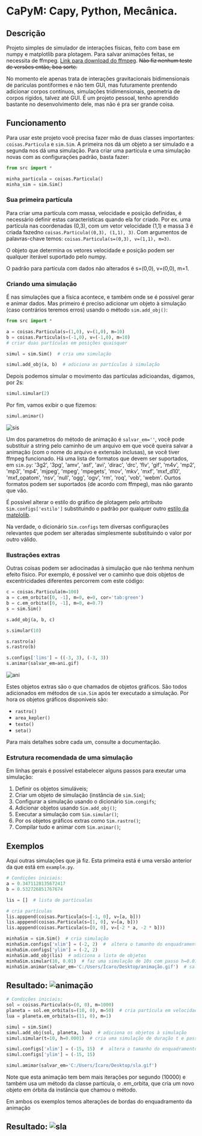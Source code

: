 # CaPyM: Capy, Python, Mecânica.

## Descrição
Projeto simples de simulador de interações físicas, feito com base em numpy e matplotlib para plotagem. Para salvar animações feitas, se necessita de ffmpeg. [Link para download do ffmpeg](https://www.ffmpeg.org/). ~~Não fiz nenhum teste de versões então, boa sorte.~~

No momento ele apenas trata de interações gravitacionais bidimensionais de pariculas pontiformes e não tem GUI, mas futuramente prentendo adicionar corpos contínuos, simulações tridimensionais, geometria de corpos rígidos, talvez até GUI. É um projeto pessoal, tenho aprendido bastante no desenvolvimento dele, mas não é pra ser grande coisa.

## Funcionamento
Para usar este projeto você precisa fazer mão de duas classes importantes: `coisas.Particula` e `sim.Sim`. A primeira nos dá um objeto a ser simulado e a segunda nos dá uma simulação. Para criar uma partícula e uma simulação novas com as configurações padrão, basta fazer:
```python
from src import *

minha_particula = coisas.Particula()
minha_sim = sim.Sim()
```
### Sua primeira partícula
Para criar uma partícula com massa, velocidade e posição definidas, é necessário definir estas características quando ela for criado. Por ex. uma partícula nas coordenadas (0,3), com um vetor velocidade (1,1) e massa 3 é criada fazedno `coisas.Particula((0,3), (1,1), 3)`. Com argumentos de palavras-chave temos:
`coisas.Particula(s=(0,3), v=(1,1), m=3)`.

O objeto que determina os vetores velocidade e posição podem ser qualquer iterável suportado pelo numpy.

O padrão para partícula com dados não alterados é s=(0,0), v=(0,0), m=1.

### Criando uma simulação
É nas simulações que a física acontece, e também onde se é possível gerar e animar dados. Mas primeiro é preciso adicionar um objeto à simulação (caso contrários teremos erros) usando o método `sim.add_obj()`:
```python
from src import *

a = coisas.Particula(s=(1,0), v=(1,0), m=10)
b = coisas.Particula(s=(-1,0), v=(-1,0), m=10)
# criar duas partículas em posições quaisquer

simul = sim.Sim()  # cria uma simulação

simul.add_obj(a, b)  # adiciona as partículas à simulação
```
Depois podemos simular o movimento das partículas adicioandas, digamos, por 2s:
```python
simul.simular(2)
```
Por fim, vamos exibir o que fizemos:
```python
simul.animar()
```

![sis](https://user-images.githubusercontent.com/54824248/117578154-52407780-b0c3-11eb-83c5-2b106a286364.gif)

Um dos parametros do método de animação é `salvar_em=''`, você pode substituir a string pelo caminho de um arquivo em que você queira salvar a animação (com o nome do arquivo e extensão inclusas), se você tiver ffmpeg funcionado. Há uma lista de formatos que devem ser suportados, em `sim.py`: '3g2', '3pg', 'amv', 'asf', 'avi', 'dirac', 'drc', 'flv', 'gif', 'm4v', 'mp2', 'mp3', 'mp4', 'mjpeg', 'mpeg', 'mpegets', 'mov', 'mkv', 'mxf', 'mxf_d10', 'mxf_opatom', 'nsv', 'null', 'ogg', 'ogv', 'rm', 'roq', 'vob', 'webm'. Ourtos formatos podem ser suportados (de acordo com ffmpeg), mas não garanto que vão.

É possível alterar o estilo do gráfico de plotagem pelo artributo `Sim.configs['estilo']` substituindo o padrão por qualquer outro [estilo da matplolib](https://matplotlib.org/stable/gallery/style_sheets/style_sheets_reference.html).

Na verdade, o dicionário `Sim.configs` tem diversas configurações relevantes que podem ser alteradas simplesmente substituindo o valor por outro válido.

### Ilustrações extras
Outras coisas podem ser adiocinadas à simulação que não tenhma nenhum efeito físico. Por exemplo, é possível ver o caminho que dois objetos de excentricidades diferentes percorrem com este código:
```python
c = coisas.Particula(m=100)
a = c.em_orbita([0, -1], m=0, e=0, cor='tab:green')
b = c.em_orbita([0, -1], m=0, e=0.7)
s = sim.Sim()

s.add_obj(a, b, c)

s.simular(10)

s.rastro(a)
s.rastro(b)

s.configs['lims'] = ((-3, 3), (-3, 3))
s.animar(salvar_em=ani.gif)
```

![ani](https://user-images.githubusercontent.com/54824248/120056650-13dc0f80-c014-11eb-81f2-7075222cb400.gif)

Estes objetos extras são o que chamados de objetos gráficos. São todos adicionados em métodos de `sim.Sim` após ter executado a simulação. Por hora os objetos gráficos disponíveis são:

- `rastro()`
- `area_kepler()`
- `texto()`
- `seta()`

Para mais detalhes sobre cada um, consulte a documentação.

### Estrutura recomendada de uma simulação
Em linhas gerais é possível estabelecer alguns passos para exeutar uma simulação:

1. Definir os objetos simuláveis;
2. Criar um objeto de simulação (instância de `sim.Sim`);
3. Configurar a simulação usando o dicionário `Sim.congifs`;
4. Adicionar objetos usando `Sim.add_obj()`;
5. Executar a simulação com `Sim.simular()`;
6. Por os objetos gráficos extras como `Sim.rastro()`;
7. Compilar tudo e animar com `Sim.animar()`; 

## Exemplos
Aqui outras simulações que já fiz. Esta primeira está é uma versão anterior da que está em `example.py`.
```python
# Condições iniciais:
a = 0.3471128135672417
b = 0.532726851767674

lis = []  # lista de partícualas

# cria partículas
lis.apppend(coisas.Particula(s=[-1, 0], v=[a, b]))
lis.apppend(coisas.Particula(s=[1, 0], v=[a, b]))
lis.apppend(coisas.Particula(s=[0, 0], v=[-2 * a, -2 * b]))

minhaSim = sim.Sim()  # cria simulação
minhaSim.configs['xlim'] = (-2, 2)  #  altera o tamanho do enquadramento da simulação
minhaSim.configs['ylim'] = (-2, 2)
minhaSim.add_obj(lis)  # adiciona a lista de objetos
minhaSim.simular(10, 0.01)  # faz uma simulação de 10s com passo h=0.01s
minhaSim.animar(salvar_em='C:/Users/Ícaro/Desktop/animação.gif')  # salva a animação num diretório específico

```
Resultado:
![animação](https://user-images.githubusercontent.com/54824248/117578528-2cb46d80-b0c5-11eb-8134-7cece530f3ad.gif)
---
```python
# Condições iniciais:
sol = coisas.Particula(s=(0, 0), m=1000)
planeta = sol.em_orbita(s=(10, 0), m=50)  # cria partícula em velocidade orbital na posição especificada
lua = planeta.em_orbita(s=(11, 0), m=1)

simul = sim.Sim()
simul.add_obj(sol, planeta, lua)  # adiciona os objetos à simulação
simul.simular(t=10, h=0.0001)  # cria uma simulação de duração t e passo h

simul.configs['xlim'] = (-15, 15)  #  altera o tamanho do enquadramento da animação
simul.configs['ylim'] = (-15, 15)

simul.amimar(salvar_em='C:/Users/Ícaro/Desktop/sla.gif')
```
Note que esta animação tem bem mais iterações por segundo (10000) e também usa um método da classe partícula, o .em_orbita, que cria um novo objeto em órbita da instância que chamou o método.

Em ambos os exemplos temos alterações de bordas do enquadramento da animação

Resultado:
![sla](https://user-images.githubusercontent.com/54824248/117578722-0fcc6a00-b0c6-11eb-95f0-764fef71c11c.gif)
---
